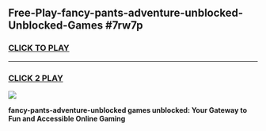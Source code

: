 
## Free-Play-fancy-pants-adventure-unblocked-Unblocked-Games #7rw7p
<h3>
<a href="https://news.freeplayer.one?title=fancy-pants-adventure-unblocked&ref=8M">CLICK TO PLAY</a></h3>
<hr>

<h3>
<a href="https://news.freeplayer.one?title=fancy-pants-adventure-unblocked&ref=8M">CLICK 2 PLAY</a>
  
</h3>

<a href="https://news.freeplayer.one?title=fancy-pants-adventure-unblocked&ref=8M"><img src="https://clearcache.store/games.png"></a>


**fancy-pants-adventure-unblocked games unblocked: Your Gateway to Fun and Accessible Online Gaming**
